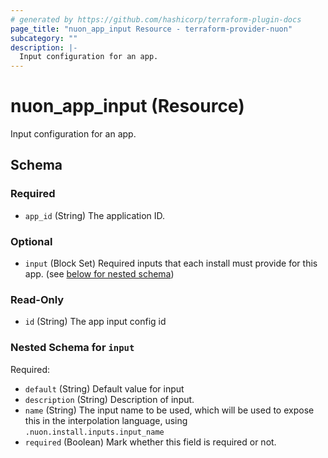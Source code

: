 ```yaml
---
# generated by https://github.com/hashicorp/terraform-plugin-docs
page_title: "nuon_app_input Resource - terraform-provider-nuon"
subcategory: ""
description: |-
  Input configuration for an app.
---
```


# nuon_app_input (Resource)

Input configuration for an app.



<!-- schema generated by tfplugindocs -->
## Schema

### Required

- `app_id` (String) The application ID.

### Optional

- `input` (Block Set) Required inputs that each install must provide for this app. (see [below for nested schema](#nestedblock--input))

### Read-Only

- `id` (String) The app input config id

<a id="nestedblock--input"></a>
### Nested Schema for `input`

Required:

- `default` (String) Default value for input
- `description` (String) Description of input.
- `name` (String) The input name to be used, which will be used to expose this in the interpolation language, using `.nuon.install.inputs.input_name`
- `required` (Boolean) Mark whether this field is required or not.
